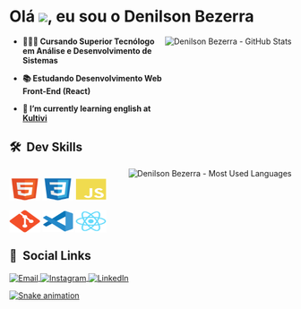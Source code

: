 # Olá <img src="https://raw.githubusercontent.com/kaueMarques/kaueMarques/master/hi.gif" width="30em">, eu sou o Denilson Bezerra
<a href="https://github.com/denilsonbezerra">
  <img align="right" alt="Denilson Bezerra - GitHub Stats" height="150em" src="https://github-readme-stats.vercel.app/api?username=denilsonbezerra&show_icons=true&theme=github_dark&include_all_commits=true&count_private=true&hide=">
</a>

- **👨🏽‍🎓 Cursando Superior Tecnólogo em Análise e Desenvolvimento de Sistemas**
  
- **📚 Estudando Desenvolvimento Web Front-End (React)**

- **🌱 I’m currently learning english at [Kultivi](https://kultivi.com)**

## 🛠 &nbsp;Dev Skills

<a href="https://github.com/denilsonbezerra">
  <img align="right" alt="Denilson Bezerra - Most Used Languages" height="150em" src="https://github-readme-stats.vercel.app/api/top-langs/?username=denilsonbezerra&layout=compact&langs_count=4&theme=github_dark">
</a>
<br>
<div>
  <img align="center" alt="HTML5" height="40" width="55" src="https://raw.githubusercontent.com/devicons/devicon/master/icons/html5/html5-original.svg">
  <img align="center" alt="CSS3" height="40" width="55" src="https://raw.githubusercontent.com/devicons/devicon/master/icons/css3/css3-original.svg">
  <img align="center" alt="JavaScript" height="38" width="55" src="https://raw.githubusercontent.com/devicons/devicon/master/icons/javascript/javascript-plain.svg">
  <br><br>
  <img align="center" alt="Git" height="40" width="55" src="https://raw.githubusercontent.com/devicons/devicon/master/icons/git/git-original.svg">
  <img align="center" alt="VS Code" height="38" width="55" src="https://raw.githubusercontent.com/devicons/devicon/master/icons/vscode/vscode-original.svg">
  <img align="center" alt="React" height="40" width="55" src="https://raw.githubusercontent.com/devicons/devicon/master/icons/react/react-original.svg">
</div>

## 🔗 &nbsp;Social Links

<div> 
  <a href="mailto:denilsonbezerra.10@hotmail.com">
    <img align="center" alt="Email" height="30" src="https://img.shields.io/badge/-Email-05122A?style=flat&logo=gmail&logoColor=white">
  </a>
  <a href="https://instagram.com/denilsonbezerra_">
    <img align="center" alt="Instagram" height="30" src="https://img.shields.io/badge/-Instagram-05122A?style=flat&logo=instagram&logoColor=white">
  </a>
  <a href="https://www.linkedin.com/in/denilson-bezerra-178507223/">
    <img align="center" alt="LinkedIn" height="30" src="https://img.shields.io/badge/-LinkedIn-05122A?style=flat&logo=linkedin&logoColor=white">
  </a>
</div>

[![Snake animation](https://github.com/denilsonbezerra/denilsonbezerra/blob/output/github-contribution-grid-snake.svg)](https://github.com/denilsonbezerra)
